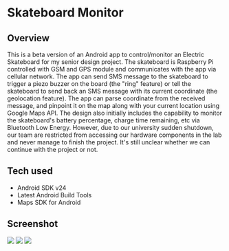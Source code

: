 Skateboard Monitor
==========================================================

## Overview

This is a beta version of an Android app to control/monitor an Electric Skateboard for my senior design project. The skateboard is Raspberry Pi controlled with GSM and GPS module and communicates with the app via cellular network. The app can send SMS message to the skateboard to trigger a piezo buzzer on the board (the "ring" feature) or tell the skateboard to send back an SMS message with its current coordinate (the geolocation feature). The app can parse coordinate from the received message, and pinpoint it on the map along with your current location using Google Maps API. The design also initially includes the capability to monitor the skateboard's battery percentage, charge time remaining, etc via Bluetooth Low Energy. However, due to our university sudden shutdown, our team are restricted from accessing our hardware components in the lab and never manage to finish the project. It's still unclear whether we can continue with the project or not.  

## Tech used

- Android SDK v24
- Latest Android Build Tools
- Maps SDK for Android

## Screenshot
<img src="https://user-images.githubusercontent.com/32660699/80317198-f19c1080-87c7-11ea-8f57-7632f392d280.png"/>
<img src="https://user-images.githubusercontent.com/32660699/80317199-f4970100-87c7-11ea-9134-99fdea7f3959.png"/>
<img src="https://user-images.githubusercontent.com/32660699/80317202-f5c82e00-87c7-11ea-82a1-46cc37c3d000.png"/>




